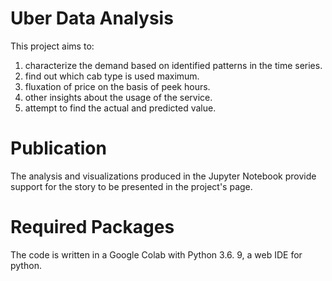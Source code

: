 # Uber Data Analysis
This project aims to:
 1. characterize the demand based on identified patterns in the time series.
 2. find out which cab type is used maximum.
 3. fluxation of price on the basis of peek hours.
 4. other insights about the usage of the service.
 5. attempt to find the actual and predicted value.

# Publication
The analysis and visualizations produced in the Jupyter Notebook provide support for the story to be presented in the project's page.

# Required Packages
The code is written in a Google Colab with Python 3.6. 9, a web IDE for python.

